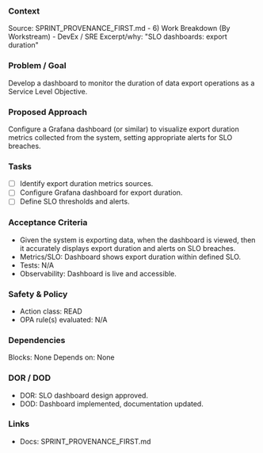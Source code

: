 ### Context
Source: SPRINT_PROVENANCE_FIRST.md - 6) Work Breakdown (By Workstream) - DevEx / SRE
Excerpt/why: "SLO dashboards: export duration"

### Problem / Goal
Develop a dashboard to monitor the duration of data export operations as a Service Level Objective.

### Proposed Approach
Configure a Grafana dashboard (or similar) to visualize export duration metrics collected from the system, setting appropriate alerts for SLO breaches.

### Tasks
- [ ] Identify export duration metrics sources.
- [ ] Configure Grafana dashboard for export duration.
- [ ] Define SLO thresholds and alerts.

### Acceptance Criteria
- Given the system is exporting data, when the dashboard is viewed, then it accurately displays export duration and alerts on SLO breaches.
- Metrics/SLO: Dashboard shows export duration within defined SLO.
- Tests: N/A
- Observability: Dashboard is live and accessible.

### Safety & Policy
- Action class: READ
- OPA rule(s) evaluated: N/A

### Dependencies
Blocks: None
Depends on: None

### DOR / DOD
- DOR: SLO dashboard design approved.
- DOD: Dashboard implemented, documentation updated.

### Links
- Docs: SPRINT_PROVENANCE_FIRST.md
